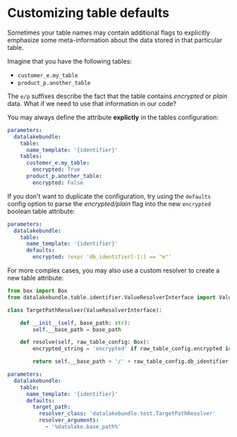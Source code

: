 # Customizing table defaults

Sometimes your table names may contain additional flags to explicitly emphasize some meta-information about the data stored in that particular table.

Imagine that you have the following tables:

* `customer_e.my_table`
* `product_p.another_table`

The `e/p` suffixes describe the fact that the table contains *encrypted* or *plain* data. What if we need to use that information in our code?

You may always define the attribute **explictly** in the tables configuration: 

```yaml
parameters:
  datalakebundle:
    table:
      name_template: '{identifier}'
    tables:
      customer_e.my_table:
        encrypted: True
      product_p.another_table:
        encrypted: False
```

If you don't want to duplicate the configuration, try using the `defaults` config option to parse the *encrypted/plain* flag into the new `encrypted` boolean table attribute: 

```yaml
parameters:
  datalakebundle:
    table:
      name_template: '{identifier}'
      defaults:
        encrypted: !expr 'db_identifier[-1:] == "e"'
```

For more complex cases, you may also use a custom resolver to create a new table attribute:

```python
from box import Box
from datalakebundle.table.identifier.ValueResolverInterface import ValueResolverInterface

class TargetPathResolver(ValueResolverInterface):

    def __init__(self, base_path: str):
        self.__base_path = base_path

    def resolve(self, raw_table_config: Box):
        encrypted_string = 'encrypted' if raw_table_config.encrypted is True else 'plain'

        return self.__base_path + '/' + raw_table_config.db_identifier + '/' + encrypted_string + '/' + raw_table_config.table_identifier + '.delta'
```

```yaml
parameters:
  datalakebundle:
    table:
      name_template: '{identifier}'
      defaults:
        target_path:
          resolver_class: 'datalakebundle.test.TargetPathResolver'
          resolver_arguments:
            - '%datalake.base_path%'
```

